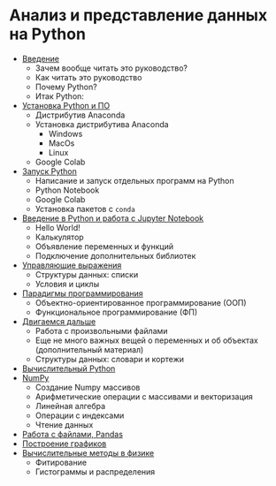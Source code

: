 # Анализ и представление данных на Python

* [Введение](./introduction.md)
  * Зачем вообще читать это руководство?
  * Как читать это руководство
  * Почему Python?
  * Итак Python:
* [Установка Python и ПО](./installation.md)
  * Дистрибутив Anaconda
  * Установка дистрибутива Anaconda
    * Windows
    * MacOs
    * Linux
  * Google Colab
* [Запуск Python](./run.md)
  * Написание и запуск отдельных программ на Python
  * Python Notebook
  * Google Colab
  * Установка пакетов c `conda`
* [Введение в Python и работа с Jupyter Notebook](./01.ipynb)
  * Hello World!
  * Калькулятор
  * Объявление переменных и функций
  * Подключение дополнительных библиотек
* [Управляющие выражения](./02.ipynb)
  * Структуры данных: списки
  * Условия и циклы
* [Парадигмы программирования](./03.ipynb)
  * Объектно-ориентированное программирование (ООП)
  * Функциональное программирование (ФП)
* [Двигаемся дальше](./04.ipynb)
  * Работа с произвольными файлами
  * Еще не много важных вещей о переменных и об объектах (дополнительный материал)
  * Структуры данных: словари и кортежи
* [Вычислительный Python](./skikit_py.md)
* [NumPy](./05.ipynb)
  * Создание Numpy массивов
  * Арифметические операции с массивами и векторизация
  * Линейная алгебра
  * Операции с индексами
  * Чтение данных
* [Работа с файлами, Pandas](./06.ipynb)
* [Построение графиков](./07.ipynb)
* [Вычислительные методы в физике](./08.ipynb)
  * Фитирование
  * Гистограммы и распределения
